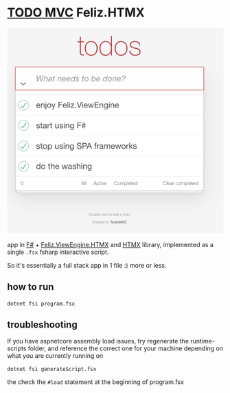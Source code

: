 # [TODO MVC](https://todomvc.com/) Feliz.HTMX

![preview](image.png)

 app in [F#](https://dotnet.microsoft.com/en-us/languages/fsharp) + [Feliz.ViewEngine.HTMX](https://github.com/Zaid-Ajaj/Feliz.ViewEngine.Htmx) and [HTMX](https://htmx.org/) library, implemented as a single `.fsx` fsharp interactive script.

 So it's essentially a full stack app in 1 file :) more or less.

## how to run

```
dotnet fsi program.fsx
```

## troubleshooting

If you have aspnetcore assembly load issues, try regenerate the runtime-scripts folder, 
and reference the correct one for your machine depending on what you are currently running on

```
dotnet fsi generateScript.fsx
```

the check the `#load` statement at the beginning of program.fsx